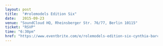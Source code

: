 ```yaml
---
layout: post
title:  "#rolemodels Edition Six"
date:   2015-09-23
venue: "SoundCloud HQ, Rheinsberger Str. 76/77, Berlin 10115"
ticket: "RSVP"
time: "6:30pm"
href: "https://www.eventbrite.com/e/rolemodels-edition-six-cynthia-barcomi-tickets-18495849584"
---
```

<!-- fill in the URL of your event host page if you haven't enough information for a detail page, so the event link won't point on the detail page at all -->
